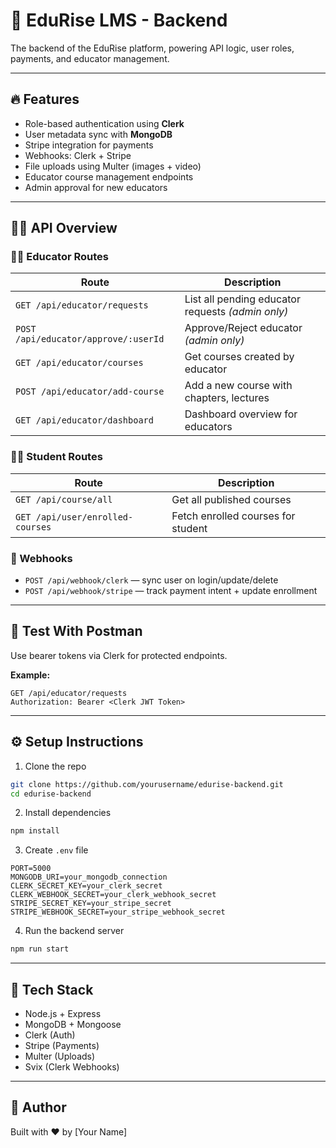 # 🧠 EduRise LMS - Backend

The backend of the EduRise platform, powering API logic, user roles, payments, and educator management.

---

## 🔥 Features

- Role-based authentication using **Clerk**
- User metadata sync with **MongoDB**
- Stripe integration for payments
- Webhooks: Clerk + Stripe
- File uploads using Multer (images + video)
- Educator course management endpoints
- Admin approval for new educators

---

## 🧑‍💻 API Overview

### 🧑‍🏫 Educator Routes

| Route | Description |
|-------|-------------|
| `GET /api/educator/requests` | List all pending educator requests *(admin only)* |
| `POST /api/educator/approve/:userId` | Approve/Reject educator *(admin only)* |
| `GET /api/educator/courses` | Get courses created by educator |
| `POST /api/educator/add-course` | Add a new course with chapters, lectures |
| `GET /api/educator/dashboard` | Dashboard overview for educators |

### 👨‍🎓 Student Routes

| Route | Description |
|-------|-------------|
| `GET /api/course/all` | Get all published courses |
| `GET /api/user/enrolled-courses` | Fetch enrolled courses for student |

### 🔐 Webhooks

- `POST /api/webhook/clerk` — sync user on login/update/delete
- `POST /api/webhook/stripe` — track payment intent + update enrollment

---

## 🧪 Test With Postman

Use bearer tokens via Clerk for protected endpoints.

**Example:**

```http
GET /api/educator/requests
Authorization: Bearer <Clerk JWT Token>
```

---

## ⚙️ Setup Instructions

1. Clone the repo
```bash
git clone https://github.com/yourusername/edurise-backend.git
cd edurise-backend
```

2. Install dependencies
```bash
npm install
```

3. Create `.env` file

```
PORT=5000
MONGODB_URI=your_mongodb_connection
CLERK_SECRET_KEY=your_clerk_secret
CLERK_WEBHOOK_SECRET=your_clerk_webhook_secret
STRIPE_SECRET_KEY=your_stripe_secret
STRIPE_WEBHOOK_SECRET=your_stripe_webhook_secret
```

4. Run the backend server
```bash
npm run start
```

---

## 🧰 Tech Stack

- Node.js + Express
- MongoDB + Mongoose
- Clerk (Auth)
- Stripe (Payments)
- Multer (Uploads)
- Svix (Clerk Webhooks)

---

## 👥 Author

Built with ❤️ by [Your Name]